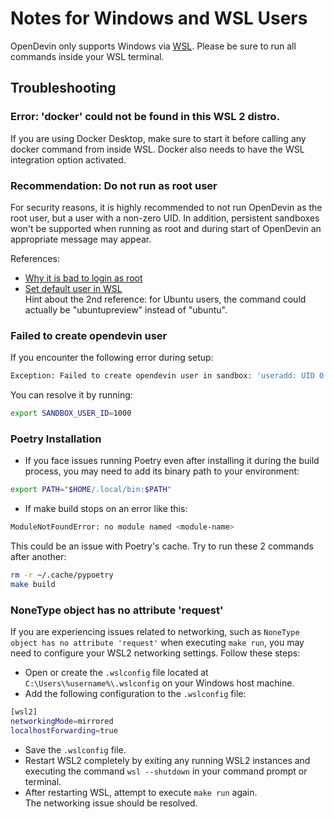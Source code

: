 # Notes for Windows and WSL Users

OpenDevin only supports Windows via [WSL](https://learn.microsoft.com/en-us/windows/wsl/install).
Please be sure to run all commands inside your WSL terminal.

## Troubleshooting

### Error: 'docker' could not be found in this WSL 2 distro.

If you are using Docker Desktop, make sure to start it before calling any docker command from inside WSL.
Docker also needs to have the WSL integration option activated.

### Recommendation: Do not run as root user

For security reasons, it is highly recommended to not run OpenDevin as the root user, but a user with a non-zero UID.
In addition, persistent sandboxes won't be supported when running as root and during start of OpenDevin an appropriate message may appear.

References:

* [Why it is bad to login as root](https://askubuntu.com/questions/16178/why-is-it-bad-to-log-in-as-root)
* [Set default user in WSL](https://www.tenforums.com/tutorials/128152-set-default-user-windows-subsystem-linux-distro-windows-10-a.html#option2)  
Hint about the 2nd reference: for Ubuntu users, the command could actually be "ubuntupreview" instead of "ubuntu".

### Failed to create opendevin user

If you encounter the following error during setup:

```sh
Exception: Failed to create opendevin user in sandbox: 'useradd: UID 0 is not unique'
 ```

You can resolve it by running:

```sh
export SANDBOX_USER_ID=1000
```

### Poetry Installation

* If you face issues running Poetry even after installing it during the build process, you may need to add its binary path to your environment:

```sh
export PATH="$HOME/.local/bin:$PATH"
```

* If make build stops on an error like this:

```sh
ModuleNotFoundError: no module named <module-name>
```

This could be an issue with Poetry's cache.
Try to run these 2 commands after another:

```sh
rm -r ~/.cache/pypoetry
make build
```

### NoneType object has no attribute 'request'

If you are experiencing issues related to networking, such as `NoneType object has no attribute 'request'` when executing `make run`, you may need to configure your WSL2 networking settings. Follow these steps:

* Open or create the `.wslconfig` file located at `C:\Users\%username%\.wslconfig` on your Windows host machine.
* Add the following configuration to the `.wslconfig` file:

```sh
[wsl2]
networkingMode=mirrored
localhostForwarding=true
```

* Save the `.wslconfig` file.
* Restart WSL2 completely by exiting any running WSL2 instances and executing the command `wsl --shutdown` in your command prompt or terminal.
* After restarting WSL, attempt to execute `make run` again.  
The networking issue should be resolved.